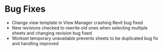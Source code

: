 # Bug Fixes

- Change view template in View Manager crashing Revit bug fixed
- New revisions checked to rewrite old ones when selecting multiple sheets and changing revision bug fixed
- Workset temporary unavailable prevents sheets to be duplicated bug fix and handling improved

